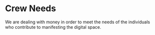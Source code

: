 # Crew Needs 
We are dealing with money in order to meet the needs of the individuals who contribute to manifesting the digital space.